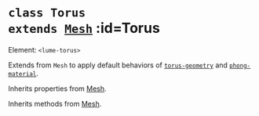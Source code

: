
# <code>class <b>Torus</b> extends [Mesh](Mesh.md)</code> :id=Torus

Element: `<lume-torus>`

Extends from `Mesh` to apply default behaviors of
[`torus-geometry`](../behaviors/mesh-behaviors/geometries/TorusGeometryBehavior)
and
[`phong-material`](../behaviors/mesh-behaviors/materials/PhongMaterialBehavior).



Inherits properties from [Mesh](Mesh.md).





Inherits methods from [Mesh](Mesh.md).


        